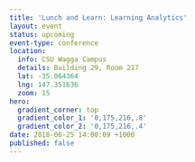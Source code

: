 ```yaml
---
title: 'Lunch and Learn: Learning Analytics'
layout: event
status: upcoming
event-type: conference
location:
  info: CSU Wagga Campus
  details: Building 29, Room 217
  lat: -35.064364
  lng: 147.351636
  zoom: 15
hero:
  gradient_corner: top
  gradient_color_1: '0,175,216,.8'
  gradient_color_2: '0,175,216,.4'
date: 2018-06-25 14:00:09 +1000
published: false
---
```

